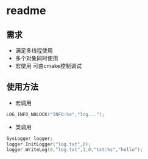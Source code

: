 # readme

## 需求
- 满足多线程使用
- 多个对象同时使用
- 宏使用 可由cmake控制调试


## 使用方法
- 宏调用

```cpp
LOG_INFO_NOLOCK("INFO:%s","log...");

```

- 类调用

```cpp
SysLogger logger;
logger.InitLogger("log.txt",0);
logger.WriteLog(0,"log.txt",1,0,"txt:%s","hello");

```
